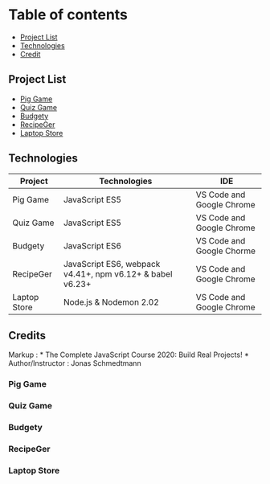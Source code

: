 # Table of contents
* [Project List](#project-list)
* [Technologies](#technologies)
* [Credit](#Credits)





## Project List
* [Pig Game](#Pig-Game)
* [Quiz Game](#Quiz-Game)
* [Budgety](#Budget-App)
* [RecipeGer](#Recipe-App)
* [Laptop Store](#Laptop-Store)

## Technologies

Project       | Technologies        |    IDE               |              
------------- | -------------       | -------------        | 
Pig Game      | JavaScript ES5      | VS Code and Google Chrome  |              
Quiz Game     | JavaScript ES5      | VS Code and Google Chrome   |              
Budgety       | JavaScript ES6      | VS Code and Google Chorme   |
RecipeGer     | JavaScript ES6, webpack v4.41+, npm v6.12+ & babel v6.23+       | VS Code and Google Chrome   |               
Laptop Store  | Node.js & Nodemon 2.02             | VS Code and Google Chrome   |
              
## Credits
  Markup : * The Complete JavaScript Course 2020: Build Real Projects!
           * Author/Instructor : Jonas Schmedtmann




### Pig Game
### Quiz Game
### Budgety
### RecipeGer
### Laptop Store
